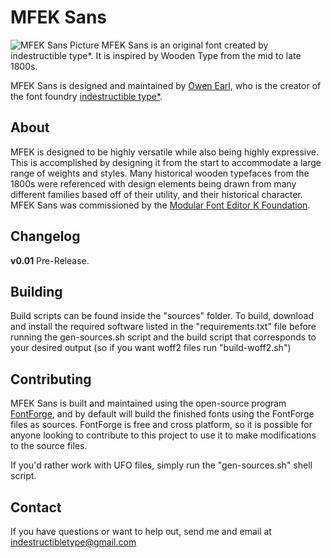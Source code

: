 MFEK Sans
=========
![MFEK Sans Picture](https://github.com/indestructible-type/MFEK-Sans/raw/master/documentation/MFEK-Sans.svg)
MFEK Sans is an original font created by indestructible type*. It is inspired by 
Wooden Type from the mid to late 1800s.

MFEK Sans is designed and maintained by [Owen Earl](https://ewonrael.github.io/), who is the creator of the font foundry [indestructible type*](http://indestructible-type.github.io).

About
-----
MFEK is designed to be highly versatile while also being highly expressive. This is
accomplished by designing it from the start to accommodate a large range of weights and
styles. Many historical wooden typefaces from the 1800s  were referenced with design
elements being drawn from many different families based off of their utility, and their
historical character. MFEK Sans was commissioned by the [Modular Font Editor K
Foundation](https://mfek.org/foundation/).

Changelog
---------
<b>v0.01</b>
Pre-Release.

Building
--------
Build scripts can be found inside the "sources" folder. To build, download and install the required software listed in the "requirements.txt" file before running the gen-sources.sh script and the build script that corresponds to your desired output (so if you want woff2 files run "build-woff2.sh")

Contributing
---------------
MFEK Sans is built and maintained using the open-source program [FontForge](https://fontforge.org), and by default will build the finished fonts using the FontForge files as sources. FontForge is free and cross platform, so it is possible for anyone looking to contribute to this project to use it to make modifications to the source files.

If you'd rather work with UFO files, simply run the "gen-sources.sh" shell script.

Contact
-------
If you have questions or want to help out, send me and email at indestructibletype@gmail.com

